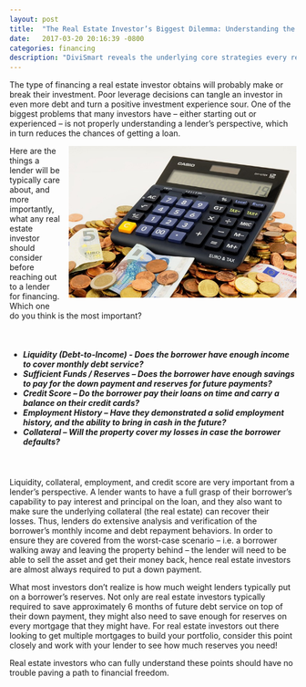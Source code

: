 ```yaml
---
layout: post
title:  "The Real Estate Investor’s Biggest Dilemma: Understanding the Lender"
date:   2017-03-20 20:16:39 -0800
categories: financing
description: "DiviSmart reveals the underlying core strategies every real estate investor should know. Lending is critical to a real estate investor's success. DiviSmart carefully outlines the fundamentals every borrower should consider before seeking financing."
---
```


The type of financing a real estate investor obtains will probably make or break their investment. Poor leverage decisions can tangle an investor in even more debt and turn a positive investment experience sour. One of the biggest problems that many investors have – either starting out or experienced – is not properly understanding a lender’s perspective, which in turn reduces the chances of getting a loan.

<img src="/assets/images/euro-870757_640.jpg" width="400" style="float: right; margin: 0px 0px 15px 15px;" />

Here are the things a lender will be typically care about, and more importantly, what any real estate investor should consider before reaching out to a lender for financing. Which one do you think is the most important?

<br>
<h5>
<ul>
	<li><b>Liquidity (Debt-to-Income)</b> - Does the borrower have enough income to cover monthly debt service? </li>
	<li><b>Sufficient Funds / Reserves</b> – Does the borrower have enough savings to pay for the down payment and reserves for future payments? </li>
	<li><b>Credit Score</b> – Do the borrower pay their loans on time and carry a balance on their credit cards?</li>
	<li><b>Employment History</b> – Have they demonstrated a solid employment history, and the ability to bring in cash in the future?</li>
	<li><b>Collateral</b> – Will the property cover my losses in case the borrower defaults?</li>

</ul></h5>
<br>

Liquidity, collateral, employment, and credit score are very important from a lender’s perspective. A lender wants to have a full grasp of their borrower’s capability to pay interest and principal on the loan, and they also want to make sure the underlying collateral (the real estate) can recover their losses. Thus, lenders do extensive analysis and verification of the borrower’s monthly income and debt repayment behaviors. In order to ensure they are covered from the worst-case scenario – i.e. a borrower walking away and leaving the property behind – the lender will need to be able to sell the asset and get their money back, hence real estate investors are almost always required to put a down payment.

What most investors don’t realize is how much weight lenders typically put on a borrower’s reserves. Not only are real estate investors typically required to save approximately 6 months of future debt service on top of their down payment, they might also need to save enough for reserves on every mortgage that they might have. For real estate investors out there looking to get multiple mortgages to build your portfolio, consider this point closely and work with your lender to see how much reserves you need!

Real estate investors who can fully understand these points should have no trouble paving a path to financial freedom. 

